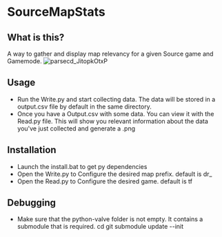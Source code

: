 
# SourceMapStats


## What is this?
A way to gather and display map relevancy for a given Source game and Gamemode.
![parsecd_JitopkOtxP](https://user-images.githubusercontent.com/29761720/216379923-94c30771-f4c8-45ac-81af-e2708c6b1598.png)



## Usage
* Run the Write.py and start collecting data.
The data will be stored in a output.csv file by default in the same directory.
* Once you have a Output.csv with some data. You can view it with the Read.py file.
This will show you relevant information about the data you've just collected and generate a .png 

## Installation
* Launch the install.bat to get py dependencies
* Open the Write.py to Configure the desired map prefix. default is dr_
* Open the Read.py to Configure the desired game. default is tf

## Debugging
* Make sure that the python-valve folder is not empty. It contains a submodule that is required.
cd <directory of repo>
git submodule update --init



